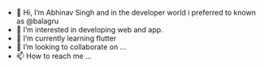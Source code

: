 - 👋 Hi, I’m Abhinav Singh and in the developer world i preferred to known as @balagru
- 👀 I’m interested in developing web and app.
- 🌱 I’m currently learning flutter
- 💞️ I’m looking to collaborate on ...
- 📫 How to reach me ...

<!---
balagru/balagru is a ✨ special ✨ repository because its `README.md` (this file) appears on your GitHub profile.
You can click the Preview link to take a look at your changes.
--->
